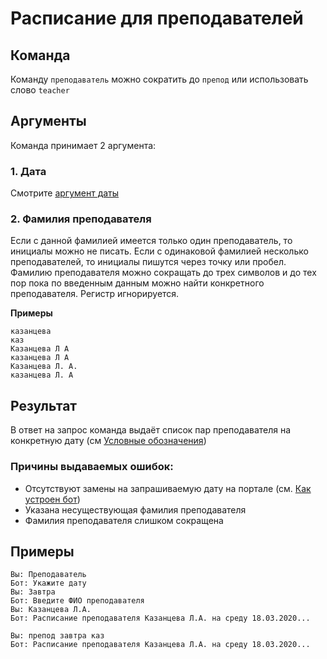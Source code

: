 # Расписание для преподавателей

## Команда

Команду `преподаватель` можно сократить до `препод` или использовать слово `teacher`

## Аргументы

Команда принимает 2 аргумента:

### 1. Дата

Смотрите [аргумент даты](../info/howtouse.md#аргумент-даты)

### 2. Фамилия преподавателя

Если с данной фамилией имеется только один преподаватель, то инициалы можно не писать. Если с одинаковой фамилией несколько преподавателей, то инициалы пишутся через точку или пробел. Фамилию преподавателя можно сокращать до трех символов и до тех пор пока по введенным данным можно найти конкретного преподавателя. Регистр игнорируется.

**Примеры**

```
казанцева
каз
Казанцева Л А
казанцева Л А
Казанцева Л. А.
казанцева Л. А
```

## Результат

В ответ на запрос команда выдаёт список пар преподавателя на конкретную дату (см [Условные обозначения](../info/howtouse#условные-обозначения))

### Причины выдаваемых ошибок:

- Отсутствуют замены на запрашиваемую дату на портале (см. [Как устроен бот](../info/howitworks.md))
- Указана несуществующая фамилия преподавателя
- Фамилия преподавателя слишком сокращена

## Примеры

```
Вы: Преподаватель
Бот: Укажите дату
Вы: Завтра
Бот: Введите ФИО преподавателя
Вы: Казанцева Л.А.
Бот: Расписание преподавателя Казанцева Л.А. на среду 18.03.2020...
```

```
Вы: препод завтра каз
Бот: Расписание преподавателя Казанцева Л.А. на среду 18.03.2020...
```
